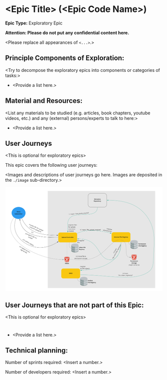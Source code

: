 # \<Epic Title\> (\<Epic Code Name\>)
**Epic Type:** Exploratory Epic

**Attention: Please do not put any confidential content here.**

\<Please replace all appearances of `<...>`.\>

## Principle Components of Exploration:

\<Try to decompose the exploratory epics into components or categories of tasks:\>

- \<Provide a list here.\>


## Material and Resources:

\<List any materials to be studied (e.g. articles, book chapters, youtube videos, etc.) and any (external) persons/experts to talk to here:\>

- \<Provide a list here.\>

## User Journeys

\<This is optional for exploratory epics\>

This epic covers the following user journeys:

\<Images and descriptions of user journeys go here. Images are deposited in the `./image` sub-directory.\>


![\<Example Image\>](./images/data_upload.jpg)

## User Journeys that are not part of this Epic:
\<This is optional for exploratory epics\>
#
- \<Provide a list here.\>

## Technical planning:

Number of sprints required: \<Insert a number.\>

Number of developers required: \<Insert a number.\>

